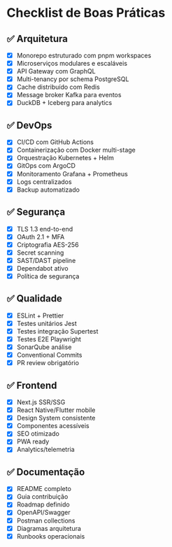 # Checklist de Boas Práticas

## ✅ Arquitetura
- [x] Monorepo estruturado com pnpm workspaces
- [x] Microserviços modulares e escaláveis
- [x] API Gateway com GraphQL
- [x] Multi-tenancy por schema PostgreSQL
- [x] Cache distribuído com Redis
- [x] Message broker Kafka para eventos
- [x] DuckDB + Iceberg para analytics

## ✅ DevOps
- [x] CI/CD com GitHub Actions
- [x] Containerização com Docker multi-stage
- [x] Orquestração Kubernetes + Helm
- [x] GitOps com ArgoCD
- [x] Monitoramento Grafana + Prometheus
- [x] Logs centralizados
- [x] Backup automatizado

## ✅ Segurança
- [x] TLS 1.3 end-to-end
- [x] OAuth 2.1 + MFA
- [x] Criptografia AES-256
- [x] Secret scanning
- [x] SAST/DAST pipeline
- [x] Dependabot ativo
- [x] Política de segurança

## ✅ Qualidade
- [x] ESLint + Prettier
- [x] Testes unitários Jest
- [x] Testes integração Supertest
- [x] Testes E2E Playwright
- [x] SonarQube análise
- [x] Conventional Commits
- [x] PR review obrigatório

## ✅ Frontend
- [x] Next.js SSR/SSG
- [x] React Native/Flutter mobile
- [x] Design System consistente
- [x] Componentes acessíveis
- [x] SEO otimizado
- [x] PWA ready
- [x] Analytics/telemetria

## ✅ Documentação
- [x] README completo
- [x] Guia contribuição
- [x] Roadmap definido
- [x] OpenAPI/Swagger
- [x] Postman collections
- [x] Diagramas arquitetura
- [x] Runbooks operacionais 